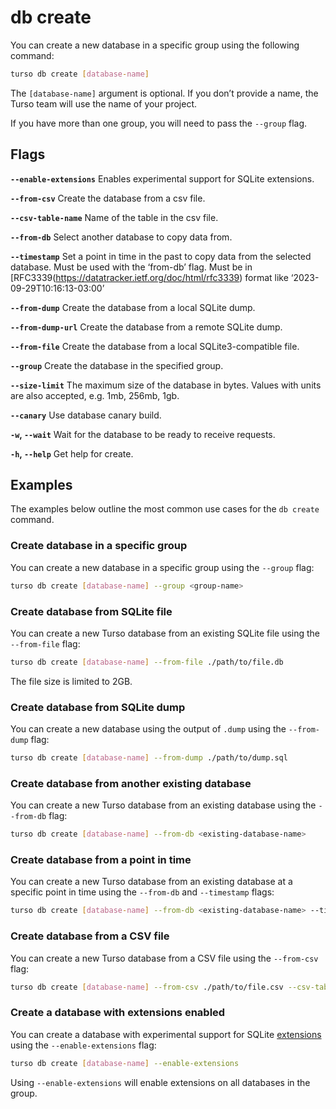 # db create

You can create a new database in a specific group using the following command:

```sh
turso db create [database-name]
```

The `[database-name]` argument is optional. If you don’t provide a name, the Turso team will use the name of your project.

If you have more than one group, you will need to pass the `--group` flag.

## Flags

**`--enable-extensions`**
Enables experimental support for SQLite extensions.

**`--from-csv`**
Create the database from a csv file.

**`--csv-table-name`**
Name of the table in the csv file.

**`--from-db`**
Select another database to copy data from.

**`--timestamp`**
Set a point in time in the past to copy data from the selected database. Must be used with the ‘from-db’ flag. Must be in [RFC3339(https://datatracker.ietf.org/doc/html/rfc3339) format like ‘2023-09-29T10:16:13-03:00’

**`--from-dump`**
Create the database from a local SQLite dump.

**`--from-dump-url`**
Create the database from a remote SQLite dump.

**`--from-file`**
Create the database from a local SQLite3-compatible file.

**`--group`**
Create the database in the specified group.

**`--size-limit`**
The maximum size of the database in bytes. Values with units are also accepted, e.g. 1mb, 256mb, 1gb.

**`--canary`**
Use database canary build.

**`-w`, `--wait`**
Wait for the database to be ready to receive requests.

**`-h`, `--help`**
Get help for create.

## Examples

The examples below outline the most common use cases for the `db create` command.

### Create database in a specific group

You can create a new database in a specific group using the `--group` flag:

```sh
turso db create [database-name] --group <group-name>
```

### Create database from SQLite file

You can create a new Turso database from an existing SQLite file using the `--from-file` flag:

```sh
turso db create [database-name] --from-file ./path/to/file.db
```

The file size is limited to 2GB.

### Create database from SQLite dump

You can create a new database using the output of `.dump` using the `--from-dump` flag:

```sh
turso db create [database-name] --from-dump ./path/to/dump.sql
```

### Create database from another existing database

You can create a new Turso database from an existing database using the `--from-db` flag:

```sh
turso db create [database-name] --from-db <existing-database-name>
```

### Create database from a point in time

You can create a new Turso database from an existing database at a specific point in time using the `--from-db` and `--timestamp` flags:

```sh
turso db create [database-name] --from-db <existing-database-name> --timestamp 2024-01-01T10:10:10-10:00
```

### Create database from a CSV file

You can create a new Turso database from a CSV file using the `--from-csv` flag:

```sh
turso db create [database-name] --from-csv ./path/to/file.csv --csv-table-name <desired-table-name>
```

### Create a database with extensions enabled

You can create a database with experimental support for SQLite [extensions](https://docs.turso.tech/libsql#extensions) using the `--enable-extensions` flag:

```sh
turso db create [database-name] --enable-extensions
```

Using `--enable-extensions` will enable extensions on all databases in the group.
